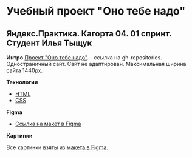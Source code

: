 # Учебный проект "Оно тебе надо"

## Яндекс.Практика. Кагорта 04. 01 спринт. Студент Илья Тыщук

**Интро**
[Проект "Оно тебе надо"]('github.com:ilyaT12/ono-tebe-nado.git). - ссылка на gh-repositories.
Одностраничный сайт.
Сайт не адаптирован. Максимальная ширина сайта 1440px.

**Технологии**
- [HTML](https://developer.mozilla.org/en-US/docs/Web/HTML)
- [CSS](https://developer.mozilla.org/en-US/docs/Web/CSS)

**Figma**
* [Ссылка на макет в Figma](https://www.figma.com/file/qTYua2cE9UmglJ7ukUjt8S/2-%D0%9E%D0%BD%D0%BE-%D1%82%D0%B5%D0%B1%D0%B5-%D0%BD%D0%B0%D0%B4%D0%BE-Copy?fuid=1099056002996637300)

**Картинки**

Все картинки взяты из [макета в Figma](https://www.figma.com/file/qTYua2cE9UmglJ7ukUjt8S/2-%D0%9E%D0%BD%D0%BE-%D1%82%D0%B5%D0%B1%D0%B5-%D0%BD%D0%B0%D0%B4%D0%BE-Copy?fuid=1099056002996637300).